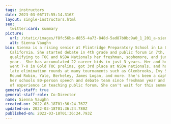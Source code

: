 ```yaml
---
tags: instructors
date: 2023-03-06T17:55:14.316Z
layout: single-instructors.html
seo:
  twitter:card: summary
picture:
  url: /static/images/f8fc56ba-d855-4a73-848d-5ad87b0bc9a0_1_201_a-sienna-vaughn.jpeg
  alt: Sienna Vaughn
bio: Sienna is a rising senior at Flintridge Preparatory School in La Cañada,
  California. She started debate in 4th grade and public forum in 7th,
  qualifying to TOC and NSDA Nationals her freshman, sophomore, and junior
  year.  She has accumulated 22 career bids in just 3 years. Her and her partner
  went 7-0 in Gold TOC prelims, got 3rd place at NSDA nationals, and has reached
  late elimination rounds at many tournaments such as Glenbrooks, Ivy Street
  Round Robin, Yale, Berkeley, James Logan, and more. She's been a captain of
  her schools 80-person speech and debate team since freshman year and has lots
  of experience in teaching public forum. She can't wait for this summer!
general-staff: true
general-staff-role: Co-Director
name: Sienna Vaughn
created-on: 2022-03-18T01:36:24.767Z
updated-on: 2022-03-18T01:36:24.780Z
published-on: 2022-03-18T01:36:24.793Z
---
```

